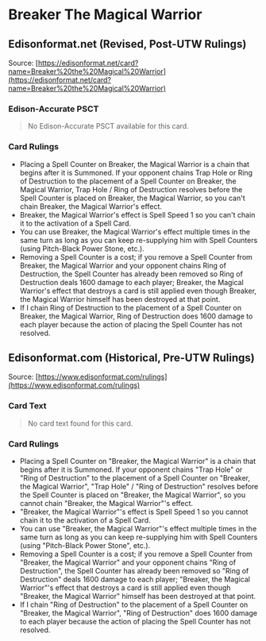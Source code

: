 # Breaker The Magical Warrior

## Edisonformat.net (Revised, Post-UTW Rulings)

Source: [https://edisonformat.net/card?name=Breaker%20the%20Magical%20Warrior](https://edisonformat.net/card?name=Breaker%20the%20Magical%20Warrior)

### Edison-Accurate PSCT

> No Edison-Accurate PSCT available for this card.

### Card Rulings

*   Placing a Spell Counter on Breaker, the Magical Warrior is a chain that begins after it is Summoned. If your opponent chains Trap Hole or Ring of Destruction to the placement of a Spell Counter on Breaker, the Magical Warrior, Trap Hole / Ring of Destruction resolves before the Spell Counter is placed on Breaker, the Magical Warrior, so you can't chain Breaker, the Magical Warrior's effect.
*   Breaker, the Magical Warrior's effect is Spell Speed 1 so you can't chain it to the activation of a Spell Card.
*   You can use Breaker, the Magical Warrior's effect multiple times in the same turn as long as you can keep re-supplying him with Spell Counters (using Pitch-Black Power Stone, etc.).
*   Removing a Spell Counter is a cost; if you remove a Spell Counter from Breaker, the Magical Warrior and your opponent chains Ring of Destruction, the Spell Counter has already been removed so Ring of Destruction deals 1600 damage to each player; Breaker, the Magical Warrior's effect that destroys a card is still applied even though Breaker, the Magical Warrior himself has been destroyed at that point.
*   If I chain Ring of Destruction to the placement of a Spell Counter on Breaker, the Magical Warrior, Ring of Destruction does 1600 damage to each player because the action of placing the Spell Counter has not resolved.


## Edisonformat.com (Historical, Pre-UTW Rulings)

Source: [https://www.edisonformat.com/rulings](https://www.edisonformat.com/rulings)

### Card Text

> No card text found for this card.

### Card Rulings

*   Placing a Spell Counter on "Breaker, the Magical Warrior" is a chain that begins after it is Summoned. If your opponent chains "Trap Hole" or "Ring of Destruction" to the placement of a Spell Counter on "Breaker, the Magical Warrior", "Trap Hole" / "Ring of Destruction" resolves before the Spell Counter is placed on "Breaker, the Magical Warrior", so you cannot chain "Breaker, the Magical Warrior"'s effect.
*   "Breaker, the Magical Warrior"'s effect is Spell Speed 1 so you cannot chain it to the activation of a Spell Card.
*   You can use "Breaker, the Magical Warrior"'s effect multiple times in the same turn as long as you can keep re-supplying him with Spell Counters (using "Pitch-Black Power Stone", etc.).
*   Removing a Spell Counter is a cost; if you remove a Spell Counter from "Breaker, the Magical Warrior" and your opponent chains "Ring of Destruction", the Spell Counter has already been removed so "Ring of Destruction" deals 1600 damage to each player; "Breaker, the Magical Warrior"'s effect that destroys a card is still applied even though "Breaker, the Magical Warrior" himself has been destroyed at that point.
*   If I chain "Ring of Destruction" to the placement of a Spell Counter on "Breaker, the Magical Warrior", "Ring of Destruction" does 1600 damage to each player because the action of placing the Spell Counter has not resolved.


